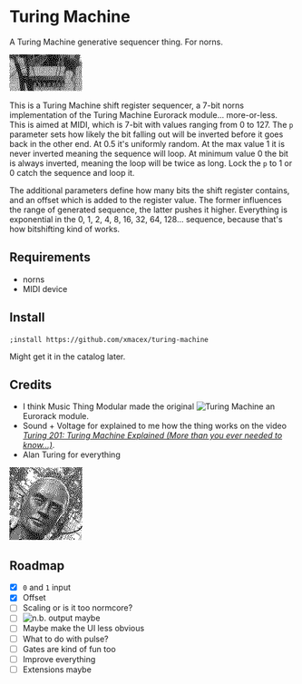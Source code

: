# Turing Machine

A Turing Machine generative sequencer thing. For norns.

![SN74HC163N](img/sn74hc163n-dithering.gif)

This is a Turing Machine shift register sequencer, a 7-bit norns implementation of the Turing Machine Eurorack module... more-or-less. This is aimed at MIDI, which is 7-bit with values ranging from 0 to 127. The `p` parameter sets how likely the bit falling out will be inverted before it goes back in the other end. At 0.5 it's uniformly random. At the max value 1 it is never inverted meaning the sequence will loop. At minimum value 0 the bit is always inverted, meaning the loop will be twice as long. Lock the `p` to 1 or 0 catch the sequence and loop it.

The additional parameters define how many bits the shift register contains, and an offset which is added to the register value. The former influences the range of generated sequence, the latter pushes it higher. Everything is exponential in the 0, 1, 2, 4, 8, 16, 32, 64, 128... sequence, because that's how bitshifting kind of works.

## Requirements

- norns
- MIDI device

## Install

```
;install https://github.com/xmacex/turing-machine
```

Might get it in the catalog later.

## Credits

- I think Music Thing Modular made the original ![Turing Machine](https://github.com/TomWhitwell/TuringMachine) an Eurorack module.
- Sound + Voltage for explained to me how the thing works on the video [*Turing 201: Turing Machine Explained (More than you ever needed to know...)*](https://www.youtube.com/watch?v=va2XAdFtmeU).
- Alan Turing for everything

![Sir Alan Turing in Manchester 2018](img/alan_dithering.gif)

## Roadmap

  * [x] `0` and `1` input
  * [x] Offset
  * [ ] Scaling or is it too normcore?
  * [ ] ![n.b.](https://llllllll.co/t/n-b-et-al-v0-1/60374/) output maybe
  * [ ] Maybe make the UI less obvious
  * [ ] What to do with pulse?
  * [ ] Gates are kind of fun too
  * [ ] Improve everything
  * [ ] Extensions maybe
